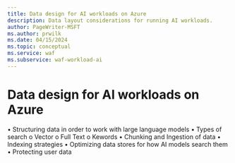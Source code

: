 ```yaml
---
title: Data design for AI workloads on Azure
description: Data layout considerations for running AI workloads.
author: PageWriter-MSFT
ms.author: prwilk
ms.date: 04/15/2024
ms.topic: conceptual
ms.service: waf
ms.subservice: waf-workload-ai
---
```


# Data design for AI workloads on Azure

•	Structuring data in order to work with large language models
•	Types of search
o	Vector
o	Full Text 
o	Kewords
•	Chunking and Ingestion of data
•	Indexing strategies
•	Optimizing data stores for how AI models search them
•	Protecting user data
